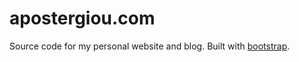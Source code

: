 # apostergiou.com

Source code for my personal website and blog. Built with [bootstrap](http://getbootstrap.com/).
